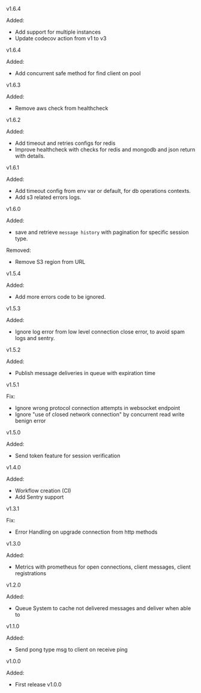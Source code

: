 v1.6.4

Added:
- Add support for multiple instances
- Update codecov action from v1 to v3

v1.6.4

Added:
- Add concurrent safe method for find client on pool

v1.6.3

Added:
- Remove aws check from healthcheck

v1.6.2

Added:
- Add timeout and retries configs for redis
- Improve healthcheck with checks for redis and mongodb and json return with details.

v1.6.1

Added:
- Add timeout config from env var or default, for db operations contexts.
- Add s3 related errors logs.

v1.6.0

Added:
- save and retrieve `message history` with pagination for specific session type.

Removed:
- Remove S3 region from URL

v1.5.4

Added:
- Add more errors code to be ignored.

v1.5.3

Added:
- Ignore log error from low level connection close error, to avoid spam logs and sentry.

v1.5.2

Added:
- Publish message deliveries in queue with expiration time

v1.5.1

Fix:
- Ignore wrong protocol connection  attempts in websocket endpoint
- Ignore "use of closed network connection" by concurrent read write benign error
  
v1.5.0

Added:
- Send token feature for session verification

v1.4.0

Added:
- Workflow creation (CI)
- Add Sentry support

v1.3.1

Fix:
- Error Handling on upgrade connection from http methods

v1.3.0

Added:
- Metrics with prometheus for open connections, client messages, client registrations

v1.2.0

Added:
- Queue System to cache not delivered messages and deliver when able to

v1.1.0

Added:
- Send pong type msg to client on receive ping 

v1.0.0

Added:
- First release v1.0.0
